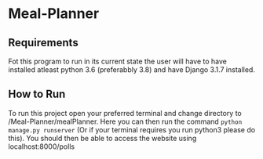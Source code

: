 # Meal-Planner
## Requirements
Fot this program to run in its current state the user will have to have installed atleast python 3.6 (preferabbly 3.8) and have Django 3.1.7 installed.
## How to Run
To run this project open your preferred terminal and change directory to /Meal-Planner/mealPlanner. Here you can then run the command ```python manage.py runserver``` (Or if your terminal requires you run python3 please do this). You should then be able to access the website using localhost:8000/polls
